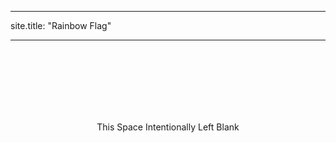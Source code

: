 
---

site.title: "Rainbow Flag"

---


  <br />
  <br />
  <br />
  <br />
  <br />
  <br />
<p align="center">This Space Intentionally Left Blank</p>


